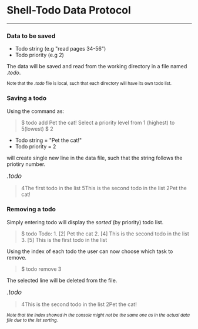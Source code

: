 # Shell-Todo Data Protocol
___

### Data to be saved
- Todo string (e.g "read pages 34-56")
- Todo priority (e.g 2)

The data will be saved and read from the working directory in a file named $.todo$.

<small>Note that the _.todo_ file is local, such that each directory will have its own todo list.</small>

### Saving a todo
Using the command as:

> \$ todo add Pet the cat!
> Select a priority level from 1 (highest) to 5(lowest)
> $ 2

- Todo string = "Pet the cat!"
- Todo priority = 2

will create single new line in the data file, such that the string follows the priotiry number.

<big>_.todo_</big>
> 4The first todo in the list
> 5This is the second todo in the list
> 2Pet the cat!

### Removing a todo
Simply entering todo will display the _sorted_ (by priority) todo list.

> $ todo
Todo:
1\. [2] Pet the cat
2\. [4] This is the second todo in the list
3\. [5] This is the first todo in the list

Using the index of each todo the user can now choose which task to remove.
> $ todo remove 3

The selected line will be deleted from the file.

<big>_.todo_</big>
> 4This is the second todo in the list
2Pet the cat!



<small>_Note that the index showed in the console might not be the same one as in the actual data file due to the list sorting._</small>